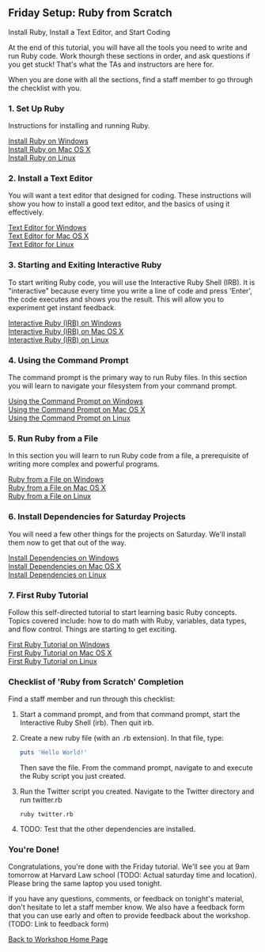 ## Friday Setup: Ruby from Scratch
Install Ruby, Install a Text Editor, and Start Coding


At the end of this tutorial, you will have all the tools you need to write and run Ruby code. Work thourgh
these sections in order, and ask questions if you get stuck! That's what the TAs and instructors are here for.

When you are done with all the sections, find a staff member to go through the checklist with you.


### 1. Set Up Ruby

Instructions for installing and running Ruby.

[Install Ruby on Windows](/ruby_from_scratch/install_ruby_on_windows)  
[Install Ruby on Mac OS X](/ruby_from_scratch/install_ruby_on_mac_os_x)  
[Install Ruby on Linux](/ruby_from_scratch/install_ruby_on_linux)  


### 2. Install a Text Editor

You will want a text editor that designed for coding. These instructions will show you how to install a good text 
editor, and the basics of using it effectively.

[Text Editor for Windows](/ruby_from_scratch/text_editor_for_windows)  
[Text Editor for Mac OS X](/ruby_from_scratch/text_editor_for_mac_os_x)  
[Text Editor for Linux](/ruby_from_scratch/text_editor_for_linux)  


### 3. Starting and Exiting Interactive Ruby

To start writing Ruby code, you will use the Interactive Ruby Shell (IRB). It is "interactive" because every time you 
write a line of code and press 'Enter', the code executes and shows you the result. This will allow you to experiment
get instant feedback.

[Interactive Ruby (IRB) on Windows](/ruby_from_scratch/interactive_ruby_on_windows)  
[Interactive Ruby (IRB) on Mac OS X](/ruby_from_scratch/interactive_ruby_on_mac_os_x)  
[Interactive Ruby (IRB) on Linux](/ruby_from_scratch/interactive_ruby_on_linux)  


### 4. Using the Command Prompt

The command prompt is the primary way to run Ruby files. In this section you will learn to navigate your filesystem
from your command prompt.

[Using the Command Prompt on Windows](/ruby_from_scratch/using_the_command_prompt_on_windows)  
[Using the Command Prompt on Mac OS X](/ruby_from_scratch/using_the_command_prompt_on_mac_os_x)  
[Using the Command Prompt on Linux](/ruby_from_scratch/using_the_command_prompt_on_linux)  


### 5. Run Ruby from a File

In this section you will learn to run Ruby code from a file, a prerequisite of writing more complex and powerful
programs.

[Ruby from a File on Windows](/ruby_from_scratch/run_ruby_from_a_file_on_windows)  
[Ruby from a File on Mac OS X](/ruby_from_scratch/run_ruby_from_a_file_on_mac_os_x)  
[Ruby from a File on Linux](/ruby_from_scratch/run_ruby_from_a_file_on_linux)  


### 6. Install Dependencies for Saturday Projects

You will need a few other things for the projects on Saturday. We'll install them now to get that out of the way.

[Install Dependencies on Windows](/ruby_from_scratch/install_dependencies_on_windows)  
[Install Dependencies on Mac OS X](/ruby_from_scratch/install_dependencies_on_mac_os_x)  
[Install Dependencies on Linux](/ruby_from_scratch/install_dependencies_on_linux)  


### 7. First Ruby Tutorial

Follow this self-directed tutorial to start learning basic Ruby concepts. Topics covered include: how to do math with Ruby, variables,
data types, and flow control. Things are starting to get exciting.

[First Ruby Tutorial on Windows](/ruby_from_scratch/first_ruby_tutorial_on_windows)  
[First Ruby Tutorial on Mac OS X](/ruby_from_scratch/first_ruby_tutorial_on_mac_os_x)  
[First Ruby Tutorial on Linux](/ruby_from_scratch/first_ruby_tutorial_on_linux)  


### Checklist of 'Ruby from Scratch' Completion

Find a staff member and run through this checklist:

1. Start a command prompt, and from that command prompt, start the Interactive Ruby Shell (irb). Then quit irb.
2. Create a new ruby file (with an .rb extension). In that file, type:

    ``` ruby
    puts 'Hello World!'
    ```
    Then save the file. From the command prompt, navigate to and execute the Ruby script you just created.

3. Run the Twitter script you created. Navigate to the Twitter directory and run twitter.rb

    ``` text
    ruby twitter.rb
    ```

4. TODO: Test that the other dependencies are installed.

### You're Done!

Congratulations, you're done with the Friday tutorial. We'll see you at 9am tomorrow at Harvard Law school (TODO: Actual saturday time and location). Please bring
the same laptop you used tonight.

If you have any questions, comments, or feedback on tonight's material, don't hesitate to let a staff member know. We 
also have a feedback form that you can use early and often to provide feedback about the workshop. 
(TODO: Link to feedback form)

[Back to Workshop Home Page](/)


